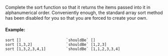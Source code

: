 Complete the sort function so that it returns the items passed into it in alphanumerical order. Conveniently enough, the standard array sort method has been disabled for you so that you are forced to create your own.

#### Example:
```
sort []                    `shouldBe` []
sort [1,3,2]               `shouldBe` [1,2,3]
sort [1,3,2,3,4,1]         `shouldBe` [1,1,2,3,3,4]
```
